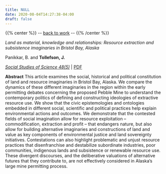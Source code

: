 ```yaml
---
title: NULL
date: 2020-08-04T14:27:38-04:00
draft: false
---
```


{{% center %}}
-- [back to work](/pubs) --
{{% /center %}}
<br/>


_Land as material, knowledge and relationships: Resource extraction and subsistence imaginaries in Bristol Bay, Alaska_

Panikkar, B. and **Tollefson, J.**

<a target="_blank" href=
"https://journals.sagepub.com/doi/abs/10.1177/0306312718803453">
*_Social Studies of Science_ 48(5)*</a> |
[PDF](https://tollefsonj.github.io/publications/0306312718803453.pdf)

**Abstract** This article examines the social, historical and political constitution of land and resource imaginaries in Bristol Bay, Alaska. We compare the dynamics of these different imaginaries in the region within the early permitting debates concerning the proposed Pebble Mine to understand the contemporary politics  of  defining  and  constructing  ideologies  of  extractive  resource  use.  We  show  that  the  civic  epistemologies  and  ontologies  embedded  in  different  social,  scientific  and  political  practices  help  explain  environmental  actions  and  outcomes.  We  demonstrate  that  the  contested  fields  of  social imagination allow for resource exploitation – commodification, extraction and profit – that endangers nature, but also allow for building alternative imaginaries and constructions of land and value  as  key  components  of  environmental  justice  and  land  sovereignty  initiatives.  Contestations  can  also  highlight  problematic  and  unjust  resource  practices  that  disenfranchise  and  destabilize  subordinate industries, poor communities, indigenous lands and subsistence or renewable resource use.  These  divergent  discourses,  and  the  deliberative  valuations  of  alternative  futures  that  they  contribute to, are not effectively considered in Alaska’s large mine permitting process.
